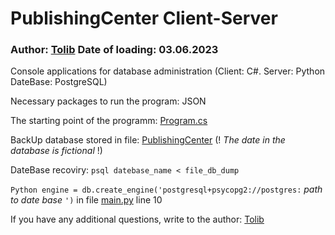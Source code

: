 # PublishingCenter Client-Server
### Author: [Tolib](https://github.com/Tolib-Angle) Date of loading: 03.06.2023
Console applications for database administration (Client: C#. Server: Python DateBase: PostgreSQL)

Necessary packages to run the program: JSON

The starting point of the programm: [Program.cs](https://github.com/Tolib-Angle/PublishingCenter/blob/main/Client/Program.cs)

BackUp database stored in file: [PublishingCenter](https://github.com/Tolib-Angle/PublishingCenter/blob/main/PublishingCenter.txt) (! _The date in the database is fictional_ !)

DateBase recoviry: `psql datebase_name < file_db_dump`

`Python engine = db.create_engine('postgresql+psycopg2://postgres:` _path to date base_ `')` in file [main.py](https://github.com/Tolib-Angle/PublishingCenter/blob/main/Server/main.py) line 10

If you have any additional questions, write to the author: [Tolib](https://github.com/Tolib-Angle)